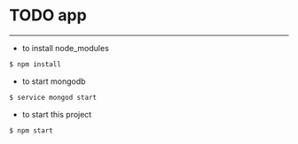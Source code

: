 # TODO app
---

* to install node_modules
```bash
$ npm install
```

* to start mongodb
```bash
$ service mongod start
```

* to start this project
```bash
$ npm start
```
